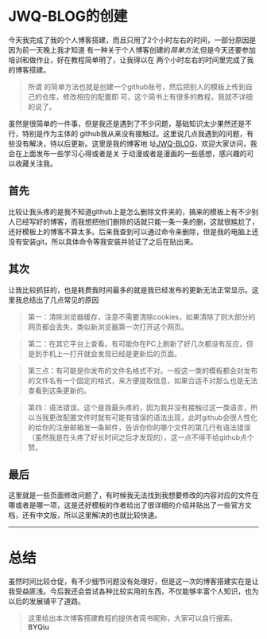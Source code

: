 # JWQ-BLOG的创建

今天我完成了我的个人博客搭建，而且只用了2个小时左右的时间，一部分原因是因为前一天晚上我才知道
有一种关于个人博客创建的*简单方法*,但是今天还要参加培训和做作业，好在教程简单明了，让我得以在
两个小时左右的时间里完成了我的博客搭建。

>所谓 的简单方法也就是创建一个github账号，然后把别人的模板上传到自己的仓库，修改相应的配置即
可，这个简书上有很多的教程，我就不详细的说了。

虽然是很简单的一件事，但是我还是遇到了不少问题，基础知识太少果然还是不行，特别是作为主体的
github我从来没有接触过。这里说几点我遇到的问题，有些没有解决，待以后更新。这里是我的博客地
址[JWQ-BLOG](https://jwq-sy.github.io)，欢迎大家访问，我会在上面发布一些学习心得或者是关
于动漫或者是漫画的一些感想，感兴趣的可以收藏关注我。

## 首先

 比较让我头疼的是我不知道github上是怎么删除文件夹的，搞来的模板上有不少别人已经写好的博客，而我想把他们删除的话就只能一条一条的删，这就很尴尬了，还好模板上的博客不算太多。后来我查到可以通过命令来删除，但是我的电脑上还没有安装git，所以具体命令等我安装并验证了之后在贴出来。

## 其次

让我比较抓狂的，也是耗费我时间最多的就是我已经发布的更新无法正常显示。这里我总结出了几点常见的原因

>第一：清除浏览器缓存，注意不需要清除cookies，如果清除了则大部分的网页都会丢失，类似新浏览器第一次打开这个网页。

>第二：在其它平台上查看。有可能你在PC上刷新了好几次都没有反应，但是到手机上一打开就会发现已经是更新后的页面。

>第三点：有可能是你发布的文件名格式不对。一般这一类的模板都会对发布的文件名有一个固定的格式，来方便提取信息，如果合适不对那么也是无法查看到这条更新的。

>第四：语法错误。这个是我最头疼的，因为我并没有接触过这一类语言，所以当我更改配置文件时就有可能有错误的语法出现，此时github会很人性化的给你的注册邮箱发一条邮件，告诉你你的哪个文件的第几行有语法错误（虽然我是在头疼了好长时间之后才发现的），这一点不得不给github点个赞。

## 最后

这里就是一些页面修改问题了，有时候我无法找到我想要修改的内容对应的文件在哪或者是哪一项，这是还好模板的作者给出了很详细的介绍并贴出了一些官方文档，还有中文版，所以这里解决的也就比较快速。

***

# 总结

虽然时间比较仓促，有不少细节问题没有处理好，但是这一次的博客搭建实在是让我受益匪浅。今后我还会尝试各种比较实用的东西，不仅能够丰富个人知识，也为以后的发展铺平了道路。

>这里给出本次博客搭建教程的提供者简书昵称，大家可以自行搜索。 **BYQiu**
